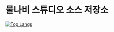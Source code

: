 <h1>물나비 스튜디오 소스 저장소</h1>

[![Top Langs](https://github-readme-stats.vercel.app/api/top-langs/?username=물나비)](https://github.com/anuraghazra/github-readme-stats)
